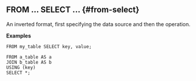 ## FROM ... SELECT ... {#from-select}

An inverted format, first specifying the data source and then the operation.

**Examples**

```yql
FROM my_table SELECT key, value;
```

```yql
FROM a_table AS a
JOIN b_table AS b
USING (key)
SELECT *;
```
